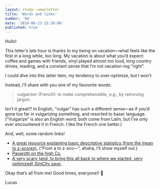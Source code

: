 ```yaml
---
layout: study--newsletter
title: 'Words and links'
number: '94'
date: '2019-06-23 23:30:00'
published: true
---
```


Hullo!

This letter’s late hour is thanks to my being on vacation—what feels like the first in a long while, too long. My vacation is about what you’d expect: coffee and games with friends, vinyl played almost too loud, long country drives, reading, and a constant sense that I’m not vacation-ing “right”.

I could dive into this latter item, my tendency to over-optimize, but I won’t.

Instead, I’ll share with you one of my favourite words:

> _vulgariser_ (French): to make comprehensible, e.g., by removing jargon.

Isn’t it great!? In English, “vulgar” has such a different sense—as if you’d gone too far in vulgarizing something, and resorted to baser language. (“Vulgarize” is also an English word; both come from Latin, but I’ve only ever encountered it in French. I like the French one better.)

And, well, some random links!

- [A great resource explaining basic descriptive statistics (from the mean to z-scores).](https://schoolofdata.org/handbook/courses/the-math-you-need-to-start/) (“From a to z-sco—”, ahaha, I’ll show myself out.)
- [Pavarotti on the high Cs.](https://www.nytimes.com/2007/09/09/weekinreview/09wakin.html)
- [A very scary (and, to bring this all back to where we started, very optimized) SimCity save.](https://rumorsontheinternets.org/2010/10/14/magnasanti-the-largest-and-most-terrifying-simcity/)

Okay that’s all from me! Good times, everyone!! 🕺

Lucas
